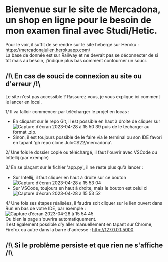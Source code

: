 <h1>Bienvenue sur le site de Mercadona, un shop en ligne pour le besoin de mon examen final avec Studi/Hetic.</h1>

Pour le voir, il suffit de se rendre sur le site hébergé sur Heroku : https://mercadonajulien.herokuapp.com/ <br> 
La base de donnée est sur Railway et ne devrait pas se déconnecter de si tôt mais au besoin, j'indique plus bas comment contourner un souci.


<h2>/!\ En cas de souci de connexion au site ou d'erreur /!\ </h2>
Le site n'est pas accessible ? Rassurez vous, je vous explique ici comment le lancer en local.

1/ Il va falloir commencer par télécharger le projet en locas :
- En cliquant sur le repo Git, il est possible en haut à droite de cliquer sur ![Capture d’écran 2023-04-28 à 15 50 39](https://user-images.githubusercontent.com/95760057/235165932-599a2f6f-5c5d-4555-b93e-c86cb12640cb.png) puis de le técharger au format .zip.
- Sinon, il est toujours possible de le faire via le terminal ou son IDE favori en tapant 'gh repo clone JuloCS22/mercadona'.

2/ Une fois le dossier copié ou téléchargé, il faut l'ouvrir avec VSCode ou Inttellij (par exemple)

3/ En se plaçant sur le fichier 'app.py', il ne reste plus qu'à lancer :
- Sur Intellij, il faut cliquer en haut à droite sur ce bouton ![Capture d’écran 2023-04-28 à 15 53 04](https://user-images.githubusercontent.com/95760057/235166568-c776b309-2f1f-4f2a-8ee6-d7b111596f86.png)
- Sur VSCode, toujours en haut à droite, mais le bouton est celui ci ![Capture d’écran 2023-04-28 à 15 53 52](https://user-images.githubusercontent.com/95760057/235166733-11dcc858-60e7-4612-8516-0bfbf807bc10.png)

4/ Une fois ses étapes réalisées, il faudra soit cliquer sur le lien ouvert dans Run en bas de votre IDE, par exemple : ![Capture d’écran 2023-04-28 à 15 54 45](https://user-images.githubusercontent.com/95760057/235166939-669ac391-005e-4b4e-895b-8b2824b56814.png)
<br> Ou bien la page s'ouvrira automatiquement. <br>
Il est également possible d'y aller manuellement en tapant sur Chrome, Firefox ou autre dans la barre d'adresse : http://127.0.0.1:5000


<h2>/!\ Si le problème persiste et que rien ne s'affiche /!\</h2>
